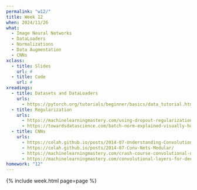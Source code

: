 ```yaml
---
permalink: "w12/"
title: Week 12
when: 2024/11/26
what:
  - Image Neural Networks
  - DataLoaders
  - Normalizations
  - Data Augmentation
  - CNNs
xclass:
  - title: Slides
    url: #
  - title: Code
    url: #
xreadings:
  - title: Datasets and DataLoaders
    urls:
      - https://pytorch.org/tutorials/beginner/basics/data_tutorial.html
  - title: Regularization
    urls:
      - https://machinelearningmastery.com/using-dropout-regularization-in-pytorch-models/
      - https://towardsdatascience.com/batch-norm-explained-visually-how-it-works-and-why-neural-networks-need-it-b18919692739
  - title: CNNs
    urls:
      - https://colah.github.io/posts/2014-07-Understanding-Convolutions/
      - https://colah.github.io/posts/2014-07-Conv-Nets-Modular/
      - https://machinelearningmastery.com/crash-course-convolutional-neural-networks/
      - https://machinelearningmastery.com/convolutional-layers-for-deep-learning-neural-networks/
homework: "12"
---
```

{% include week.html page=page %}

